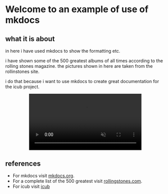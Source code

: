 # Welcome to an example of use of mkdocs

## what it is about

in here i have used mkdocs to show the formatting etc.

i have shown some of the 500 greatest albums of all times according to the 
rolling stones magazine. the pictures shown in here are taken from the rollinstones 
site.

i do that because i want to use mkdocs to create great documentation for
the icub project.

<video style="display: block;margin-left: auto;margin-right: auto;width:70%; border:solid 1px" controls autoplay muted>
    <source src="huge/video.mp4">
</video>

## references

* For mkdocs visit [mkdocs.org](https://mkdocs.org).
* For a complete list of the 500 greatest visit [rollingstones.com](https://www.rollingstone.com/music/music-lists/500-greatest-albums-of-all-time-156826/).
* For icub visit [icub](http://wiki.icub.org/wiki/Main_Page)
